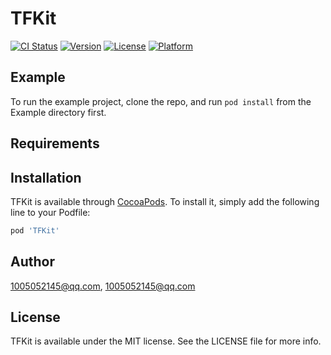 # TFKit

[![CI Status](http://img.shields.io/travis/1005052145@qq.com/TFKit.svg?style=flat)](https://travis-ci.org/1005052145@qq.com/TFKit)
[![Version](https://img.shields.io/cocoapods/v/TFKit.svg?style=flat)](http://cocoapods.org/pods/TFKit)
[![License](https://img.shields.io/cocoapods/l/TFKit.svg?style=flat)](http://cocoapods.org/pods/TFKit)
[![Platform](https://img.shields.io/cocoapods/p/TFKit.svg?style=flat)](http://cocoapods.org/pods/TFKit)

## Example

To run the example project, clone the repo, and run `pod install` from the Example directory first.

## Requirements

## Installation

TFKit is available through [CocoaPods](http://cocoapods.org). To install
it, simply add the following line to your Podfile:

```ruby
pod 'TFKit'
```

## Author

1005052145@qq.com, 1005052145@qq.com

## License

TFKit is available under the MIT license. See the LICENSE file for more info.
